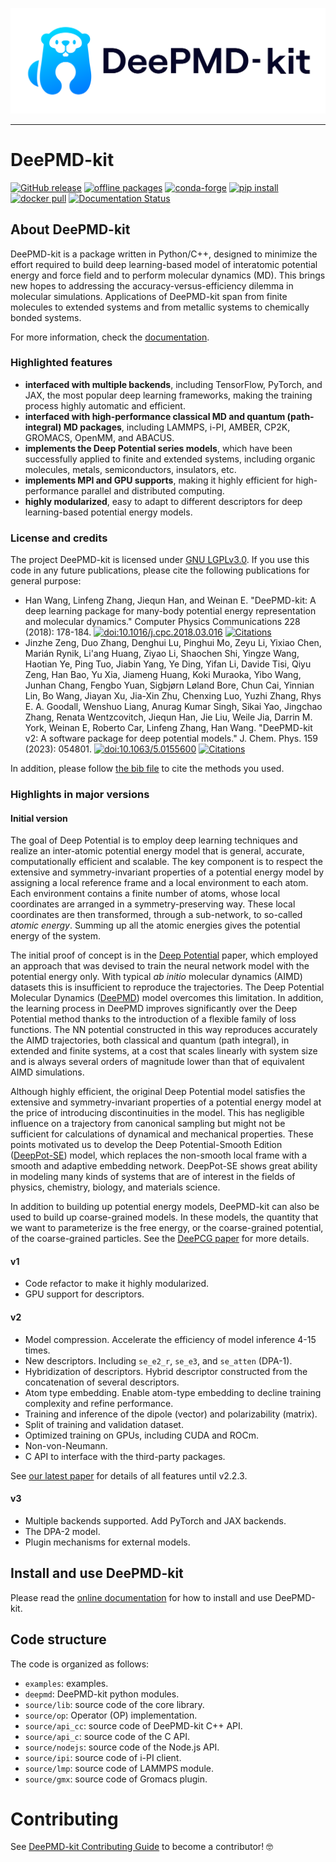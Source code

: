 [<picture><source media="(prefers-color-scheme: dark)" srcset="./doc/_static/logo-dark.svg"><source media="(prefers-color-scheme: light)" srcset="./doc/_static/logo.svg"><img alt="DeePMD-kit logo" src="./doc/_static/logo.svg"></picture>](./doc/logo.md)

---

# DeePMD-kit

[![GitHub release](https://img.shields.io/github/release/deepmodeling/deepmd-kit.svg?maxAge=86400)](https://github.com/deepmodeling/deepmd-kit/releases)
[![offline packages](https://img.shields.io/github/downloads/deepmodeling/deepmd-kit/total?label=offline%20packages)](https://github.com/deepmodeling/deepmd-kit/releases)
[![conda-forge](https://img.shields.io/conda/dn/conda-forge/deepmd-kit?color=red&label=conda-forge&logo=conda-forge)](https://anaconda.org/conda-forge/deepmd-kit)
[![pip install](https://img.shields.io/pypi/dm/deepmd-kit?label=pip%20install)](https://pypi.org/project/deepmd-kit)
[![docker pull](https://img.shields.io/docker/pulls/deepmodeling/deepmd-kit)](https://hub.docker.com/r/deepmodeling/deepmd-kit)
[![Documentation Status](https://readthedocs.org/projects/deepmd/badge/)](https://deepmd.readthedocs.io/)

## About DeePMD-kit

DeePMD-kit is a package written in Python/C++, designed to minimize the effort required to build deep learning-based model of interatomic potential energy and force field and to perform molecular dynamics (MD). This brings new hopes to addressing the accuracy-versus-efficiency dilemma in molecular simulations. Applications of DeePMD-kit span from finite molecules to extended systems and from metallic systems to chemically bonded systems.

For more information, check the [documentation](https://deepmd.readthedocs.io/).

### Highlighted features

- **interfaced with multiple backends**, including TensorFlow, PyTorch, and JAX, the most popular deep learning frameworks, making the training process highly automatic and efficient.
- **interfaced with high-performance classical MD and quantum (path-integral) MD packages**, including LAMMPS, i-PI, AMBER, CP2K, GROMACS, OpenMM, and ABACUS.
- **implements the Deep Potential series models**, which have been successfully applied to finite and extended systems, including organic molecules, metals, semiconductors, insulators, etc.
- **implements MPI and GPU supports**, making it highly efficient for high-performance parallel and distributed computing.
- **highly modularized**, easy to adapt to different descriptors for deep learning-based potential energy models.

### License and credits

The project DeePMD-kit is licensed under [GNU LGPLv3.0](./LICENSE).
If you use this code in any future publications, please cite the following publications for general purpose:

- Han Wang, Linfeng Zhang, Jiequn Han, and Weinan E. "DeePMD-kit: A deep learning package for many-body potential energy representation and molecular dynamics." Computer Physics Communications 228 (2018): 178-184.
  [![doi:10.1016/j.cpc.2018.03.016](https://img.shields.io/badge/DOI-10.1016%2Fj.cpc.2018.03.016-blue)](https://doi.org/10.1016/j.cpc.2018.03.016)
  [![Citations](https://citations.njzjz.win/10.1016/j.cpc.2018.03.016)](https://badge.dimensions.ai/details/doi/10.1016/j.cpc.2018.03.016)
- Jinzhe Zeng, Duo Zhang, Denghui Lu, Pinghui Mo, Zeyu Li, Yixiao Chen, Marián Rynik, Li'ang Huang, Ziyao Li, Shaochen Shi, Yingze Wang, Haotian Ye, Ping Tuo, Jiabin Yang, Ye Ding, Yifan Li, Davide Tisi, Qiyu Zeng, Han Bao, Yu Xia, Jiameng Huang, Koki Muraoka, Yibo Wang, Junhan Chang, Fengbo Yuan, Sigbjørn Løland Bore, Chun Cai, Yinnian Lin, Bo Wang, Jiayan Xu, Jia-Xin Zhu, Chenxing Luo, Yuzhi Zhang, Rhys E. A. Goodall, Wenshuo Liang, Anurag Kumar Singh, Sikai Yao, Jingchao Zhang, Renata Wentzcovitch, Jiequn Han, Jie Liu, Weile Jia, Darrin M. York, Weinan E, Roberto Car, Linfeng Zhang, Han Wang. "DeePMD-kit v2: A software package for deep potential models." J. Chem. Phys. 159 (2023): 054801.
  [![doi:10.1063/5.0155600](https://img.shields.io/badge/DOI-10.1063%2F5.0155600-blue)](https://doi.org/10.1063/5.0155600)
  [![Citations](https://citations.njzjz.win/10.1063/5.0155600)](https://badge.dimensions.ai/details/doi/10.1063/5.0155600)

In addition, please follow [the bib file](CITATIONS.bib) to cite the methods you used.

### Highlights in major versions

#### Initial version

The goal of Deep Potential is to employ deep learning techniques and realize an inter-atomic potential energy model that is general, accurate, computationally efficient and scalable. The key component is to respect the extensive and symmetry-invariant properties of a potential energy model by assigning a local reference frame and a local environment to each atom. Each environment contains a finite number of atoms, whose local coordinates are arranged in a symmetry-preserving way. These local coordinates are then transformed, through a sub-network, to so-called _atomic energy_. Summing up all the atomic energies gives the potential energy of the system.

The initial proof of concept is in the [Deep Potential][1] paper, which employed an approach that was devised to train the neural network model with the potential energy only. With typical _ab initio_ molecular dynamics (AIMD) datasets this is insufficient to reproduce the trajectories. The Deep Potential Molecular Dynamics ([DeePMD][2]) model overcomes this limitation. In addition, the learning process in DeePMD improves significantly over the Deep Potential method thanks to the introduction of a flexible family of loss functions. The NN potential constructed in this way reproduces accurately the AIMD trajectories, both classical and quantum (path integral), in extended and finite systems, at a cost that scales linearly with system size and is always several orders of magnitude lower than that of equivalent AIMD simulations.

Although highly efficient, the original Deep Potential model satisfies the extensive and symmetry-invariant properties of a potential energy model at the price of introducing discontinuities in the model. This has negligible influence on a trajectory from canonical sampling but might not be sufficient for calculations of dynamical and mechanical properties. These points motivated us to develop the Deep Potential-Smooth Edition ([DeepPot-SE][3]) model, which replaces the non-smooth local frame with a smooth and adaptive embedding network. DeepPot-SE shows great ability in modeling many kinds of systems that are of interest in the fields of physics, chemistry, biology, and materials science.

In addition to building up potential energy models, DeePMD-kit can also be used to build up coarse-grained models. In these models, the quantity that we want to parameterize is the free energy, or the coarse-grained potential, of the coarse-grained particles. See the [DeePCG paper][4] for more details.

#### v1

- Code refactor to make it highly modularized.
- GPU support for descriptors.

#### v2

- Model compression. Accelerate the efficiency of model inference 4-15 times.
- New descriptors. Including `se_e2_r`, `se_e3`, and `se_atten` (DPA-1).
- Hybridization of descriptors. Hybrid descriptor constructed from the concatenation of several descriptors.
- Atom type embedding. Enable atom-type embedding to decline training complexity and refine performance.
- Training and inference of the dipole (vector) and polarizability (matrix).
- Split of training and validation dataset.
- Optimized training on GPUs, including CUDA and ROCm.
- Non-von-Neumann.
- C API to interface with the third-party packages.

See [our latest paper](https://doi.org/10.1063/5.0155600) for details of all features until v2.2.3.

#### v3

- Multiple backends supported. Add PyTorch and JAX backends.
- The DPA-2 model.
- Plugin mechanisms for external models.

## Install and use DeePMD-kit

Please read the [online documentation](https://deepmd.readthedocs.io/) for how to install and use DeePMD-kit.

## Code structure

The code is organized as follows:

- `examples`: examples.
- `deepmd`: DeePMD-kit python modules.
- `source/lib`: source code of the core library.
- `source/op`: Operator (OP) implementation.
- `source/api_cc`: source code of DeePMD-kit C++ API.
- `source/api_c`: source code of the C API.
- `source/nodejs`: source code of the Node.js API.
- `source/ipi`: source code of i-PI client.
- `source/lmp`: source code of LAMMPS module.
- `source/gmx`: source code of Gromacs plugin.

# Contributing

See [DeePMD-kit Contributing Guide](CONTRIBUTING.md) to become a contributor! 🤓

[1]: https://arxiv.org/abs/1707.01478
[2]: https://journals.aps.org/prl/abstract/10.1103/PhysRevLett.120.143001
[3]: https://arxiv.org/abs/1805.09003
[4]: https://aip.scitation.org/doi/full/10.1063/1.5027645
